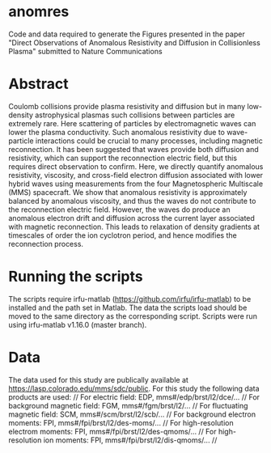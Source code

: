 # anomres
Code and data required to generate the Figures presented in the paper "Direct Observations of Anomalous Resistivity and Diffusion in Collisionless Plasma" submitted to Nature Communications

# Abstract
Coulomb collisions provide plasma resistivity and diffusion but in many low-density astrophysical plasmas such collisions between particles are extremely rare. Here scattering of particles by electromagnetic waves can lower the plasma conductivity. Such anomalous resistivity due to wave-particle interactions could be crucial to many processes, including magnetic reconnection. It has been suggested that waves provide both diffusion and resistivity, which can support the reconnection electric field, but this requires direct observation to confirm. Here, we directly quantify anomalous resistivity, viscosity, and cross-field electron diffusion associated with lower hybrid waves using measurements from the four Magnetospheric Multiscale (MMS) spacecraft. We show that anomalous resistivity is approximately balanced by anomalous viscosity, and thus the waves do not contribute to the reconnection electric field. However, the waves do produce an anomalous electron drift and diffusion across the current layer associated with magnetic reconnection. This leads to relaxation of density gradients at timescales of order the ion cyclotron period, and hence modifies the reconnection process. 

# Running the scripts
The scripts require irfu-matlab (https://github.com/irfu/irfu-matlab) to be installed and the path set in Matlab. The data the scripts load should be moved to the same directory as the corresponding script. Scripts were run using irfu-matlab v1.16.0 (master branch). 

# Data
The data used for this study are publically available at https://lasp.colorado.edu/mms/sdc/public. 
For this study the following data products are used: //
For electric field: EDP, mms\#/edp/brst/l2/dce/... //
For background magnetic field: FGM, mms\#/fgm/brst/l2/... //
For fluctuating magnetic field: SCM, mms\#/scm/brst/l2/scb/... //
For background electron moments: FPI, mms\#/fpi/brst/l2/des-moms/... //
For high-resolution electrom moments: FPI, mms\#/fpi/brst/l2/des-qmoms/... //
For high-resolution ion moments: FPI, mms\#/fpi/brst/l2/dis-qmoms/... //



